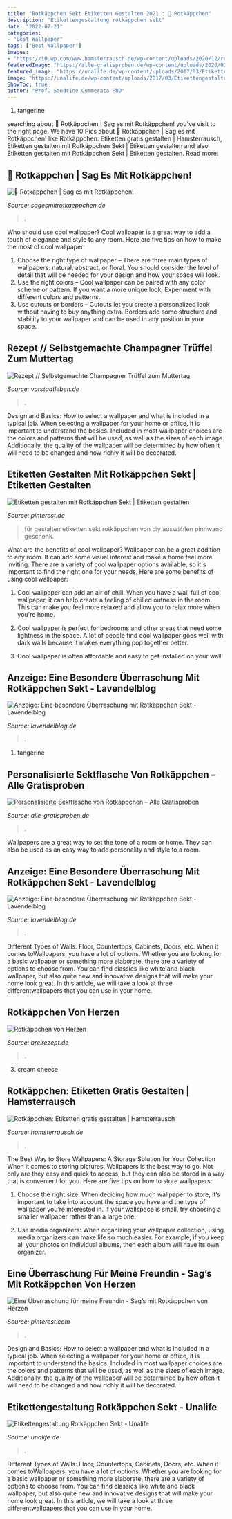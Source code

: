 ```yaml
---
title: "Rotkäppchen Sekt Etiketten Gestalten 2021 : 🍾 Rotkäppchen"
description: "Etikettengestaltung rotkäppchen sekt"
date: "2022-07-21"
categories:
- "Best Wallpaper"
tags: ["Best Wallpaper"]
images:
- "https://i0.wp.com/www.hamsterrausch.de/wp-content/uploads/2020/12/rotkaeppchen-etiketten-gratis-selbst-gestalten-scaled.jpg?resize=1068%2C801&amp;ssl=1"
featuredImage: "https://alle-gratisproben.de/wp-content/uploads/2020/02/imgonline-com-ua-CompressToSize-daVNYu0Mcwt.jpg"
featured_image: "https://unalife.de/wp-content/uploads/2017/03/Etikettengestaltung-Rotkäppchen-Sekt-573x382.jpg"
image: "https://unalife.de/wp-content/uploads/2017/03/Etikettengestaltung-Rotkäppchen-Sekt-573x382.jpg"
ShowToc: true
author: "Prof. Sandrine Cummerata PhD"
---
```



1. tangerine 

	

		
searching about 🍾 Rotkäppchen | Sag es mit Rotkäppchen! you've visit to the right page. We have 10 Pics about 🍾 Rotkäppchen | Sag es mit Rotkäppchen! like Rotkäppchen: Etiketten gratis gestalten | Hamsterrausch, Etiketten gestalten mit Rotkäppchen Sekt | Etiketten gestalten and also Etiketten gestalten mit Rotkäppchen Sekt | Etiketten gestalten. Read more:
		
    
## 🍾 Rotkäppchen | Sag Es Mit Rotkäppchen!

<img loading=lazy src="https://sagesmitrotkaeppchen.de/images/Step4@1x.png" onerror="this.onerror=null;this.src='https://tse1.mm.bing.net/th?id=OIP.2fHQw3U0tqhVSVO_SejGgQAAAA&amp;pid=15.1';" alt="🍾 Rotkäppchen | Sag es mit Rotkäppchen!">

_Source: sagesmitrotkaeppchen.de_

>. 

	

Who should use cool wallpaper?
Cool wallpaper is a great way to add a touch of elegance and style to any room. Here are five tips on how to make the most of cool wallpaper: 
1) Choose the right type of wallpaper – There are three main types of wallpapers: natural, abstract, or floral. You should consider the level of detail that will be needed for your design and how your space will look. 
2) Use the right colors – Cool wallpaper can be paired with any color scheme or pattern. If you want a more unique look, Experiment with different colors and patterns. 
3) Use cutouts or borders – Cutouts let you create a personalized look without having to buy anything extra. Borders add some structure and stability to your wallpaper and can be used in any position in your space.

    
## Rezept // Selbstgemachte Champagner Trüffel Zum Muttertag

<img loading=lazy src="http://www.vorstadtleben.de/wp-content/uploads/2017/04/mit-rotkaeppchen-von-herzen-etiketten.jpg" onerror="this.onerror=null;this.src='https://tse2.mm.bing.net/th?id=OIP.Bje3pyVwZAGlwqcb7uRbCAHaE8&amp;pid=15.1';" alt="Rezept // Selbstgemachte Champagner Trüffel zum Muttertag">

_Source: vorstadtleben.de_

>. 

	

Design and Basics: How to select a wallpaper and what is included in a typical job.
When selecting a wallpaper for your home or office, it is important to understand the basics. Included in most wallpaper choices are the colors and patterns that will be used, as well as the sizes of each image. Additionally, the quality of the wallpaper will be determined by how often it will need to be changed and how richly it will be decorated.

    
## Etiketten Gestalten Mit Rotkäppchen Sekt | Etiketten Gestalten

<img loading=lazy src="https://i.pinimg.com/originals/f1/8d/6f/f18d6fd10a3f8091a09de94c141f0c60.jpg" onerror="this.onerror=null;this.src='https://tse3.mm.bing.net/th?id=OIP.vJSHuCH8Xzai3WU2VRksFwHaLa&amp;pid=15.1';" alt="Etiketten gestalten mit Rotkäppchen Sekt | Etiketten gestalten">

_Source: pinterest.de_

>für gestalten etiketten sekt rotkäppchen von diy auswählen pinnwand geschenk. 

	

What are the benefits of cool wallpaper?
Wallpaper can be a great addition to any room. It can add some visual interest and make a home feel more inviting. There are a variety of cool wallpaper options available, so it's important to find the right one for your needs. Here are some benefits of using cool wallpaper: 
1. Cool wallpaper can add an air of chill. When you have a wall full of cool wallpaper, it can help create a feeling of chilled outness in the room. This can make you feel more relaxed and allow you to relax more when you're home. 

2. Cool wallpaper is perfect for bedrooms and other areas that need some lightness in the space. A lot of people find cool wallpaper goes well with dark walls because it makes everything pop together better. 

3. Cool wallpaper is often affordable and easy to get installed on your wall!

    
## Anzeige: Eine Besondere Überraschung Mit Rotkäppchen Sekt - Lavendelblog

<img loading=lazy src="https://www.lavendelblog.de/wp-content/uploads/2017/01/Rotkäppchen-Sekt-Kampagne-e1485269794778.jpg" onerror="this.onerror=null;this.src='https://tse3.mm.bing.net/th?id=OIP.-aLLeWdMIVPBiAZHYbL-eQHaE8&amp;pid=15.1';" alt="Anzeige: Eine besondere Überraschung mit Rotkäppchen Sekt - Lavendelblog">

_Source: lavendelblog.de_

>. 

	

1. tangerine 

    
## Personalisierte Sektflasche Von Rotkäppchen – Alle Gratisproben

<img loading=lazy src="https://alle-gratisproben.de/wp-content/uploads/2020/02/imgonline-com-ua-CompressToSize-daVNYu0Mcwt.jpg" onerror="this.onerror=null;this.src='https://tse4.mm.bing.net/th?id=OIP.CFfXLikYO_lC7ZJo4Of_7AHaEo&amp;pid=15.1';" alt="Personalisierte Sektflasche von Rotkäppchen – Alle Gratisproben">

_Source: alle-gratisproben.de_

>. 

	

Wallpapers are a great way to set the tone of a room or home. They can also be used as an easy way to add personality and style to a room.

    
## Anzeige: Eine Besondere Überraschung Mit Rotkäppchen Sekt - Lavendelblog

<img loading=lazy src="https://www.lavendelblog.de/wp-content/uploads/2017/01/Flaschenetiketten-gestalten-Rotkäppchen-Sekt-1536x1024.jpg" onerror="this.onerror=null;this.src='https://tse1.mm.bing.net/th?id=OIP.UM6uTiHOkHFbnq5rRpIKAAHaE8&amp;pid=15.1';" alt="Anzeige: Eine besondere Überraschung mit Rotkäppchen Sekt - Lavendelblog">

_Source: lavendelblog.de_

>. 

	

Different Types of Walls: Floor, Countertops, Cabinets, Doors, etc.
When it comes toWallpapers, you have a lot of options. Whether you are looking for a basic wallpaper or something more elaborate, there are a variety of options to choose from. You can find classics like white and black wallpaper, but also quite new and innovative designs that will make your home look great. In this article, we will take a look at three differentwallpapers that you can use in your home.

    
## Rotkäppchen Von Herzen

<img loading=lazy src="http://www.breirezept.de/images/rotkaeppchen-von-herzen.jpg" onerror="this.onerror=null;this.src='https://tse4.mm.bing.net/th?id=OIP.Uw6CD0lXYlfou8z8l1472wHaEq&amp;pid=15.1';" alt="Rotkäppchen von Herzen">

_Source: breirezept.de_

>. 

	

3. cream cheese 

    
## Rotkäppchen: Etiketten Gratis Gestalten | Hamsterrausch

<img loading=lazy src="https://i0.wp.com/www.hamsterrausch.de/wp-content/uploads/2020/12/rotkaeppchen-etiketten-gratis-selbst-gestalten-scaled.jpg?resize=1068%2C801&amp;ssl=1" onerror="this.onerror=null;this.src='https://tse2.mm.bing.net/th?id=OIP.D_mBEtdu3SiJBDH7W8aiEgHaFj&amp;pid=15.1';" alt="Rotkäppchen: Etiketten gratis gestalten | Hamsterrausch">

_Source: hamsterrausch.de_

>. 

	

The Best Way to Store Wallpapers: A Storage Solution for Your Collection
When it comes to storing pictures, Wallpapers is the best way to go. Not only are they easy and quick to access, but they can also be stored in a way that is convenient for you. Here are five tips on how to store wallpapers:
1) Choose the right size: When deciding how much wallpaper to store, it’s important to take into account the space you have and the type of wallpaper you’re interested in. If your wallspace is small, try choosing a smaller wallpaper rather than a large one.

2) Use media organizers: When organizing your wallpaper collection, using media organizers can make life so much easier. For example, if you keep all your photos on individual albums, then each album will have its own organizer.

    
## Eine Überraschung Für Meine Freundin - Sag’s Mit Rotkäppchen Von Herzen

<img loading=lazy src="https://i.pinimg.com/originals/95/42/28/9542283455a83f2d82d07b7df52df2f1.jpg" onerror="this.onerror=null;this.src='https://tse2.mm.bing.net/th?id=OIP.rDF8m4v0xnzYVGnjhb1XoQHaLH&amp;pid=15.1';" alt="Eine Überraschung für meine Freundin - Sag’s mit Rotkäppchen von Herzen">

_Source: pinterest.com_

>. 

	

Design and Basics: How to select a wallpaper and what is included in a typical job.
When selecting a wallpaper for your home or office, it is important to understand the basics. Included in most wallpaper choices are the colors and patterns that will be used, as well as the sizes of each image. Additionally, the quality of the wallpaper will be determined by how often it will need to be changed and how richly it will be decorated.

    
## Etikettengestaltung Rotkäppchen Sekt - Unalife

<img loading=lazy src="https://unalife.de/wp-content/uploads/2017/03/Etikettengestaltung-Rotkäppchen-Sekt-573x382.jpg" onerror="this.onerror=null;this.src='https://tse4.mm.bing.net/th?id=OIP.sqz3NVAU25ZBg1Gcqy_J3gHaE8&amp;pid=15.1';" alt="Etikettengestaltung Rotkäppchen Sekt - Unalife">

_Source: unalife.de_

>. 

	

Different Types of Walls: Floor, Countertops, Cabinets, Doors, etc.
When it comes toWallpapers, you have a lot of options. Whether you are looking for a basic wallpaper or something more elaborate, there are a variety of options to choose from. You can find classics like white and black wallpaper, but also quite new and innovative designs that will make your home look great. In this article, we will take a look at three differentwallpapers that you can use in your home.

